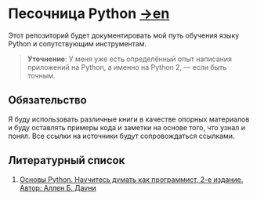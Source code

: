 Песочница Python [→en](README.ru.md)
===

Этот репозиторий будет документировать мой путь обучения языку Python и сопутствующим инструментам.

> **Уточнение**: У меня уже есть определённый опыт написания приложений на Python, а именно на Python 2, — если быть точным.

## Обязательство

Я буду использовать различные книги в качестве опорных материалов и буду оставлять примеры кода и заметки на основе того,
что узнал и понял. Все ссылки на источники будут сопровождаться ссылками.

## Литературный список
1. [Основы Python. Научитесь думать как программист, 2-е издание. Автор: Аллен Б. Дауни][1]

[1]: <https://www.livelib.ru/book/1005972301-osnovy-python-nauchites-dumat-kak-programmist-allen-b-dauni> "Основы Python. Научитесь думать как программист, 2-е издание. Автор: Аллен Б. Дауни"
